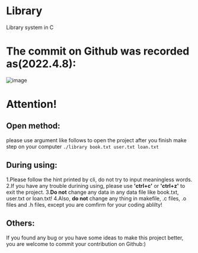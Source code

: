 # Library
Library system in C
# The commit on Github was recorded as(2022.4.8):
![image](https://user-images.githubusercontent.com/93996508/162400274-00ed4c0b-0f4a-4ed2-9228-ca59606b10f4.png)

# Attention!
## Open method:
please use argument like follows to open the project after you finish make step on your computer
`
./library book.txt user.txt loan.txt
`
## During using:
1.Please follow the hint printed by cli, do not try to input meaningless words.<el>
2.If you have any trouble durining using, please use **'ctrl+c'** or **'ctrl+z'** to exit the project.<el>
3.**Do not** change any data in any data file like book.txt, user.txt or loan.txt!<el>
4.Also, **do not** change any thing in makefile, .c files, .o files and .h files, except you are comfirm for your coding ablilty!

## Others:
If you found any bug or you have some ideas to make this project better, you are welcome to commit your contribution on Github:)
